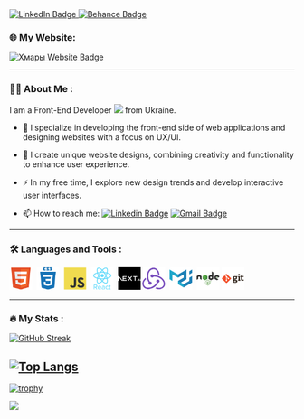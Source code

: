 
<div id="badges">
  <a href="https://www.linkedin.com/in/yevhenii-biloshapka" target="_blank">
    <img src="https://img.shields.io/badge/LinkedIn-blue?style=for-the-badge&logo=linkedin&logoColor=white" alt="LinkedIn Badge"/>
  </a>
  <a href="https://www.behance.net/biloshapka_yevhenii" target="_blank">
    <img src="https://img.shields.io/badge/Behance-blue?style=for-the-badge&logo=behance&logoColor=white" alt="Behance Badge"/>
  </a>

</div>

### :globe_with_meridians: My Website:

<a href="https://hmara.digital" target="_blank">
  <img src="https://hmara.digital/images/logo.svg" alt="Хмары Website Badge" style="height: 40px;"/>
</a>

---

### :man_technologist: About Me :

I am a Front-End Developer <img src="https://media.giphy.com/media/WUlplcMpOCEmTGBtBW/giphy.gif" width="30"> from Ukraine.

- :telescope: I specialize in developing the front-end side of web applications and designing websites with a focus on UX/UI.

- :art: I create unique website designs, combining creativity and functionality to enhance user experience.

- :zap: In my free time, I explore new design trends and develop interactive user interfaces.
  
- :mailbox: How to reach me: [![Linkedin Badge](https://img.shields.io/badge/-Yevhenii_Biloshapka-blue?style=flat&logo=Linkedin&logoColor=white)](https://www.linkedin.com/in/yevhenii-biloshapka/) 
[![Gmail Badge](https://img.shields.io/badge/-yevhenii.biloshapka@gmail.com-c14438?style=flat&logo=Gmail&logoColor=white)](mailto:yevhenii.biloshapka@gmail.com)


---

### :hammer_and_wrench: Languages and Tools :
<div>
  <img src="https://github.com/devicons/devicon/blob/master/icons/html5/html5-original.svg" title="HTML5" alt="HTML" width="40" height="40"/>&nbsp;
  <img src="https://github.com/devicons/devicon/blob/master/icons/css3/css3-plain-wordmark.svg"  title="CSS3" alt="CSS" width="40" height="40"/>&nbsp;
  <img src="https://github.com/devicons/devicon/blob/master/icons/javascript/javascript-original.svg" title="JavaScript" alt="JavaScript" width="40" height="40"/>&nbsp;
  <img src="https://github.com/devicons/devicon/blob/master/icons/react/react-original-wordmark.svg" title="React" alt="React" width="40" height="40"/>&nbsp;
  <img src="https://github.com/devicons/devicon/blob/master/icons/nextjs/nextjs-original-wordmark.svg" title="NextJs" alt="React" width="40" height="40" style="filter: invert(1);" />
  <img src="https://github.com/devicons/devicon/blob/master/icons/redux/redux-original.svg" title="Redux" alt="Redux " width="40" height="40"/>&nbsp;
  <img src="https://github.com/devicons/devicon/blob/master/icons/materialui/materialui-original.svg" title="Material UI" alt="Material UI" width="40" height="40"/>&nbsp;
  <img src="https://github.com/devicons/devicon/blob/master/icons/nodejs/nodejs-original-wordmark.svg" title="NodeJS" alt="NodeJS" width="40" height="40"/>
  <img src="https://github.com/devicons/devicon/blob/master/icons/git/git-original-wordmark.svg" title="Git" **alt="Git" width="40" height="40"/>
</div>

---

### :fire: My Stats :
<a href="https://git.io/streak-stats"><img src="https://github-readme-streak-stats.herokuapp.com?user=YevheniiBiloshapka&theme=dark&hide_border=true&date_format=j%20M%5B%20Y%5D" alt="GitHub Streak" />
</a>

[![Top Langs](https://github-readme-stats.vercel.app/api/top-langs/?username=YevheniiBiloshapka&theme=vision-friendly-dark)](https://github.com/anuraghazra/github-readme-stats)
---

[![trophy](https://github-profile-trophy.vercel.app/?username=YevheniiBiloshapka&theme=onedark)](https://github.com/ryo-ma/github-profile-trophy)

![](https://komarev.com/ghpvc/?username=YevheniiBiloshapka)

